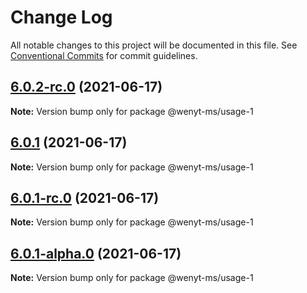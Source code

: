 # Change Log

All notable changes to this project will be documented in this file.
See [Conventional Commits](https://conventionalcommits.org) for commit guidelines.

## [6.0.2-rc.0](https://github.com/wenytang-ms-123/TestAction/compare/@wenyt-ms/usage-1@6.0.1...@wenyt-ms/usage-1@6.0.2-rc.0) (2021-06-17)

**Note:** Version bump only for package @wenyt-ms/usage-1





## [6.0.1](https://github.com/wenytang-ms-123/TestAction/compare/@wenyt-ms/usage-1@6.0.1-rc.0...@wenyt-ms/usage-1@6.0.1) (2021-06-17)

**Note:** Version bump only for package @wenyt-ms/usage-1





## [6.0.1-rc.0](https://github.com/wenytang-ms-123/TestAction/compare/@wenyt-ms/usage-1@6.0.1-alpha.0...@wenyt-ms/usage-1@6.0.1-rc.0) (2021-06-17)

**Note:** Version bump only for package @wenyt-ms/usage-1





## [6.0.1-alpha.0](https://github.com/wenytang-ms-123/TestAction/compare/@wenyt-ms/usage-1@5.0.2...@wenyt-ms/usage-1@6.0.1-alpha.0) (2021-06-17)

**Note:** Version bump only for package @wenyt-ms/usage-1
